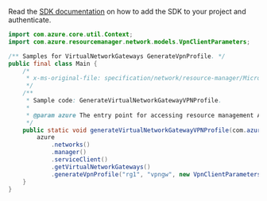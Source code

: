 Read the [SDK documentation](https://github.com/Azure/azure-sdk-for-java/blob/azure-resourcemanager_2.14.0/sdk/resourcemanager/azure-resourcemanager/README.md) on how to add the SDK to your project and authenticate.

```java
import com.azure.core.util.Context;
import com.azure.resourcemanager.network.models.VpnClientParameters;

/** Samples for VirtualNetworkGateways GenerateVpnProfile. */
public final class Main {
    /*
     * x-ms-original-file: specification/network/resource-manager/Microsoft.Network/stable/2021-05-01/examples/VirtualNetworkGatewayGenerateVpnProfile.json
     */
    /**
     * Sample code: GenerateVirtualNetworkGatewayVPNProfile.
     *
     * @param azure The entry point for accessing resource management APIs in Azure.
     */
    public static void generateVirtualNetworkGatewayVPNProfile(com.azure.resourcemanager.AzureResourceManager azure) {
        azure
            .networks()
            .manager()
            .serviceClient()
            .getVirtualNetworkGateways()
            .generateVpnProfile("rg1", "vpngw", new VpnClientParameters(), Context.NONE);
    }
}
```
